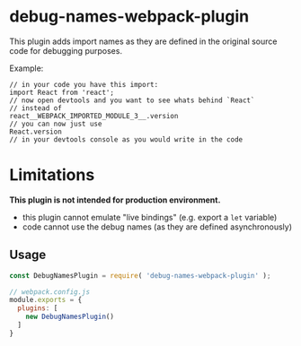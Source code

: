 # debug-names-webpack-plugin

This plugin adds import names as they are defined in the original source code for debugging purposes.

Example:
```
// in your code you have this import:
import React from 'react';
// now open devtools and you want to see whats behind `React`
// instead of
react__WEBPACK_IMPORTED_MODULE_3__.version
// you can now just use
React.version
// in your devtools console as you would write in the code
```

# Limitations
**This plugin is not intended for production environment.**

* this plugin cannot emulate "live bindings" (e.g. export a `let` variable)
* code cannot use the debug names (as they are defined asynchronously)


## Usage

```javascript
const DebugNamesPlugin = require( 'debug-names-webpack-plugin' );

// webpack.config.js
module.exports = {
  plugins: [
    new DebugNamesPlugin()
  ]
}
```